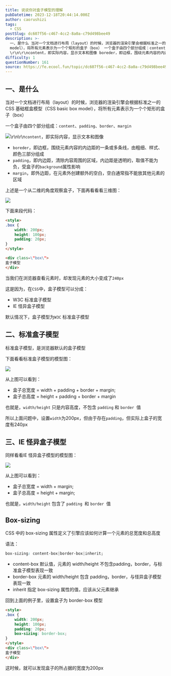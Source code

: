 ```yaml
---
title: 说说你对盒子模型的理解
pubDatetime: 2023-12-18T20:44:14.000Z
author: caorushizi
tags:
  - CSS
postSlug: dc607f56-c467-4cc2-8a0a-c79d498bee49
description: >-
  一、是什么 当对一个文档进行布局（layout）的时候，浏览器的渲染引擎会根据标准之一的 CSS 基础框盒模型（CSS basic box
  model），将所有元素表示为一个个矩形的盒子（box） 一个盒子由四个部分组成：content、padding、border、margin
  \r\n\r\ncontent，即实际内容，显示文本和图像 boreder，即边框，围绕元素内容的内边距的一条或多条线
difficulty: 1
questionNumber: 161
source: https://fe.ecool.fun/topic/dc607f56-c467-4cc2-8a0a-c79d498bee49
---
```


## 一、是什么

当对一个文档进行布局（layout）的时候，浏览器的渲染引擎会根据标准之一的 CSS 基础框盒模型（CSS basic box model），将所有元素表示为一个个矩形的盒子（box）

一个盒子由四个部分组成：`content`、`padding`、`border`、`margin`

![](https://static.ecool.fun//article/a2dd1ae4-1031-4391-b320-3d65c1fffb49.png)\r\n\r\n`content`，即实际内容，显示文本和图像

* `boreder`，即边框，围绕元素内容的内边距的一条或多条线，由粗细、样式、颜色三部分组成
* `padding`，即内边距，清除内容周围的区域，内边距是透明的，取值不能为负，受盒子的`background`属性影响
* `margin`，即外边距，在元素外创建额外的空白，空白通常指不能放其他元素的区域

上述是一个从二维的角度观察盒子，下面再看看看三维图：

![](https://static.ecool.fun//article/ade993de-6cb6-45e6-8750-7018df905d14.png)

下面来段代码：
```html
<style>
.box {
	width: 200px;
	height: 100px;
	padding: 20px;
}
</style>

<div class=\"box\">
盒子模型
</div>
```

当我们在浏览器查看元素时，却发现元素的大小变成了`240px`

这是因为，在`CSS`中，盒子模型可以分成：

- W3C 标准盒子模型
- IE 怪异盒子模型

默认情况下，盒子模型为`W3C` 标准盒子模型

## 二、标准盒子模型

标准盒子模型，是浏览器默认的盒子模型

下面看看标准盒子模型的模型图：

![](https://static.ecool.fun//article/bb71712f-4d36-49cc-a180-b08f4a536b9e.png)

从上图可以看到：

- 盒子总宽度 = width + padding + border + margin;
- 盒子总高度 = height + padding + border + margin

也就是，`width/height` 只是内容高度，不包含 `padding` 和 `border `值

所以上面问题中，设置`width`为200px，但由于存在`padding`，但实际上盒子的宽度有240px

## 三、IE 怪异盒子模型

同样看看IE 怪异盒子模型的模型图：

![](https://static.ecool.fun//article/39712bfa-735c-404d-9cfb-78a9873b0e38.png)

从上图可以看到：

- 盒子总宽度 = width + margin;
- 盒子总高度 = height + margin;

也就是，`width/height` 包含了 `padding `和 `border `值

## Box-sizing

CSS 中的 box-sizing 属性定义了引擎应该如何计算一个元素的总宽度和总高度

语法：

```css
box-sizing: content-box|border-box|inherit;
```

- content-box 默认值，元素的 width/height 不包含padding，border，与标准盒子模型表现一致
- border-box 元素的 width/height 包含 padding，border，与怪异盒子模型表现一致
- inherit 指定 box-sizing 属性的值，应该从父元素继承

回到上面的例子里，设置盒子为 border-box 模型

```html
<style>
.box {
	width: 200px;
	height: 100px;
    padding: 20px;
    box-sizing: border-box;
}
</style>
<div class=\"box\">
盒子模型
</div>
```

这时候，就可以发现盒子的所占据的宽度为200px
